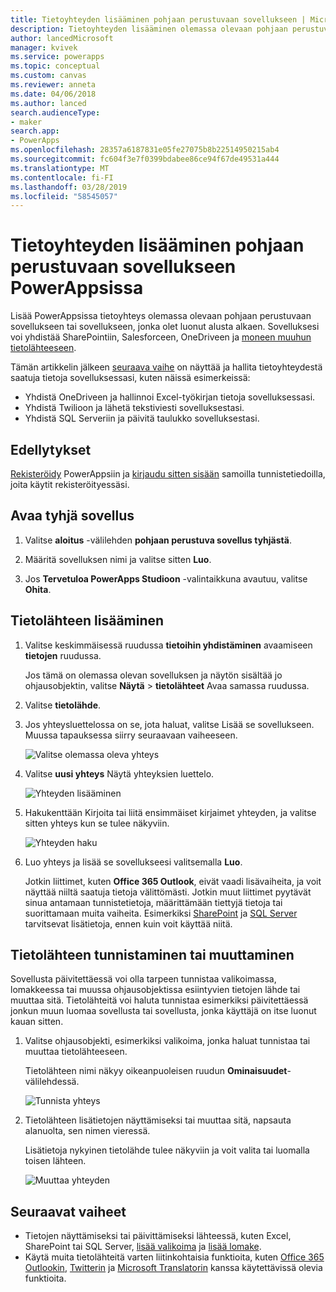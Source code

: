```yaml
---
title: Tietoyhteyden lisääminen pohjaan perustuvaan sovellukseen | Microsoft Docs
description: Tietoyhteyden lisääminen olemassa olevaan pohjaan perustuvaan sovellukseen tai tyhjään sovellukseen
author: lancedMicrosoft
manager: kvivek
ms.service: powerapps
ms.topic: conceptual
ms.custom: canvas
ms.reviewer: anneta
ms.date: 04/06/2018
ms.author: lanced
search.audienceType:
- maker
search.app:
- PowerApps
ms.openlocfilehash: 28357a6187831e05fe27075b8b22514950215ab4
ms.sourcegitcommit: fc604f3e7f0399bdabee86ce94f67de49531a444
ms.translationtype: MT
ms.contentlocale: fi-FI
ms.lasthandoff: 03/28/2019
ms.locfileid: "58545057"
---
```

# <a name="add-a-data-connection-to-a-canvas-app-in-powerapps"></a>Tietoyhteyden lisääminen pohjaan perustuvaan sovellukseen PowerAppsissa

Lisää PowerAppsissa tietoyhteys olemassa olevaan pohjaan perustuvaan sovellukseen tai sovellukseen, jonka olet luonut alusta alkaen. Sovelluksesi voi yhdistää SharePointiin, Salesforceen, OneDriveen ja [moneen muuhun tietolähteeseen](connections-list.md).

Tämän artikkelin jälkeen [seuraava vaihe](#next-steps) on näyttää ja hallita tietoyhteydestä saatuja tietoja sovelluksessasi, kuten näissä esimerkeissä:

* Yhdistä OneDriveen ja hallinnoi Excel-työkirjan tietoja sovelluksessasi.
* Yhdistä Twilioon ja lähetä tekstiviesti sovelluksestasi.
* Yhdistä SQL Serveriin ja päivitä taulukko sovelluksestasi.

## <a name="prerequisites"></a>Edellytykset

[Rekisteröidy](../signup-for-powerapps.md) PowerAppsiin ja [kirjaudu sitten sisään](http://web.powerapps.com?utm_source=padocs&utm_medium=linkinadoc&utm_campaign=referralsfromdoc) samoilla tunnistetiedoilla, joita käytit rekisteröityessäsi.

## <a name="open-a-blank-app"></a>Avaa tyhjä sovellus

1. Valitse **aloitus** -välilehden **pohjaan perustuva sovellus tyhjästä**.

1. Määritä sovelluksen nimi ja valitse sitten **Luo**.

1. Jos **Tervetuloa PowerApps Studioon** -valintaikkuna avautuu, valitse **Ohita**.

## <a name="add-data-source"></a>Tietolähteen lisääminen

1. Valitse keskimmäisessä ruudussa **tietoihin yhdistäminen** avaamiseen **tietojen** ruudussa.

    Jos tämä on olemassa olevan sovelluksen ja näytön sisältää jo ohjausobjektin, valitse **Näytä** > **tietolähteet** Avaa samassa ruudussa.

1. Valitse **tietolähde**.

1. Jos yhteysluettelossa on se, jota haluat, valitse Lisää se sovellukseen. Muussa tapauksessa siirry seuraavaan vaiheeseen.

    ![Valitse olemassa oleva yhteys](./media/add-data-connection/choose-existing-connection.png)

1. Valitse **uusi yhteys** Näytä yhteyksien luettelo.

    ![Yhteyden lisääminen](./media/add-data-connection/add-connection.png)

1. Hakukenttään Kirjoita tai liitä ensimmäiset kirjaimet yhteyden, ja valitse sitten yhteys kun se tulee näkyviin.

    ![Yhteyden haku](./media/add-data-connection/search-connections.png)

1. Luo yhteys ja lisää se sovellukseesi valitsemalla **Luo**.

    Jotkin liittimet, kuten **Office 365 Outlook**, eivät vaadi lisävaiheita, ja voit näyttää niiltä saatuja tietoja välittömästi. Jotkin muut liittimet pyytävät sinua antamaan tunnistetietoja, määrittämään tiettyjä tietoja tai suorittamaan muita vaiheita. Esimerkiksi [SharePoint](connections/connection-sharepoint-online.md) ja [SQL Server](connections/connection-azure-sqldatabase.md) tarvitsevat lisätietoja, ennen kuin voit käyttää niitä.

## <a name="identify-or-change-a-data-source"></a>Tietolähteen tunnistaminen tai muuttaminen
Sovellusta päivitettäessä voi olla tarpeen tunnistaa valikoimassa, lomakkeessa tai muussa ohjausobjektissa esiintyvien tietojen lähde tai muuttaa sitä. Tietolähteitä voi haluta tunnistaa esimerkiksi päivitettäessä jonkun muun luomaa sovellusta tai sovellusta, jonka käyttäjä on itse luonut kauan sitten.

1. Valitse ohjausobjekti, esimerkiksi valikoima, jonka haluat tunnistaa tai muuttaa tietolähteeseen.

    Tietolähteen nimi näkyy oikeanpuoleisen ruudun **Ominaisuudet**-välilehdessä.

    ![Tunnista yhteys](./media/add-data-connection/identify-connection.png)

1. Tietolähteen lisätietojen näyttämiseksi tai muuttaa sitä, napsauta alanuolta, sen nimen vieressä.

    Lisätietoja nykyinen tietolähde tulee näkyviin ja voit valita tai luomalla toisen lähteen.

    ![Muuttaa yhteyden](./media/add-data-connection/change-connection.png)

## <a name="next-steps"></a>Seuraavat vaiheet

* Tietojen näyttämiseksi tai päivittämiseksi lähteessä, kuten Excel, SharePoint tai SQL Server, [lisää valikoima](add-gallery.md) ja [lisää lomake](add-form.md).
* Käytä muita tietolähteitä varten liitinkohtaisia funktioita, kuten [Office 365 Outlookin](connections/connection-office365-outlook.md), [Twitterin](connections/connection-twitter.md) ja [Microsoft Translatorin](connections/connection-microsoft-translator.md) kanssa käytettävissä olevia funktioita.
